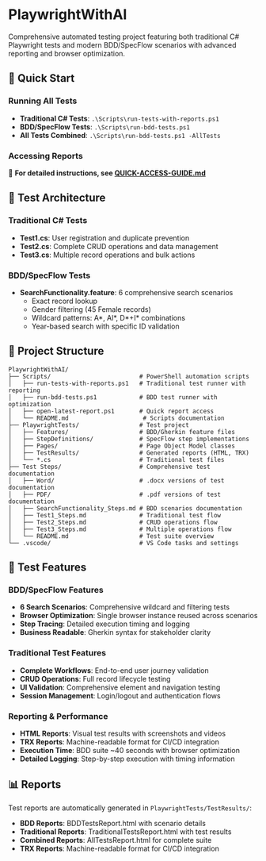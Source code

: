 # PlaywrightWithAI

Comprehensive automated testing project featuring both traditional C# Playwright tests and modern BDD/SpecFlow scenarios with advanced reporting and browser optimization.

## 🚀 Quick Start

### Running All Tests

- **Traditional C# Tests**: `.\Scripts\run-tests-with-reports.ps1`
- **BDD/SpecFlow Tests**: `.\Scripts\run-bdd-tests.ps1`
- **All Tests Combined**: `.\Scripts\run-bdd-tests.ps1 -AllTests`

### Accessing Reports

📖 **For detailed instructions, see [QUICK-ACCESS-GUIDE.md](QUICK-ACCESS-GUIDE.md)**

## 🧪 Test Architecture

### Traditional C# Tests

- **Test1.cs**: User registration and duplicate prevention
- **Test2.cs**: Complete CRUD operations and data management
- **Test3.cs**: Multiple record operations and bulk actions

### BDD/SpecFlow Tests

- **SearchFunctionality.feature**: 6 comprehensive search scenarios
  - Exact record lookup
  - Gender filtering (45 Female records)
  - Wildcard patterns: A*, Al*, D*+I* combinations
  - Year-based search with specific ID validation

## 📁 Project Structure

```text
PlaywrightWithAI/
├── Scripts/                         # PowerShell automation scripts
│   ├── run-tests-with-reports.ps1   # Traditional test runner with reporting
│   ├── run-bdd-tests.ps1            # BDD test runner with optimization
│   ├── open-latest-report.ps1       # Quick report access
│   └── README.md                     # Scripts documentation
├── PlaywrightTests/                 # Test project
│   ├── Features/                    # BDD/Gherkin feature files
│   ├── StepDefinitions/             # SpecFlow step implementations
│   ├── Pages/                       # Page Object Model classes
│   ├── TestResults/                 # Generated reports (HTML, TRX)
│   └── *.cs                         # Traditional test files
├── Test Steps/                      # Comprehensive test documentation
│   ├── Word/                        # .docx versions of test documentation
│   ├── PDF/                         # .pdf versions of test documentation
│   ├── SearchFunctionality_Steps.md # BDD scenarios documentation
│   ├── Test1_Steps.md               # Traditional test flow
│   ├── Test2_Steps.md               # CRUD operations flow
│   ├── Test3_Steps.md               # Multiple operations flow
│   └── README.md                    # Test suite overview
└── .vscode/                         # VS Code tasks and settings
```

## 🎯 Test Features

### BDD/SpecFlow Features

- **6 Search Scenarios**: Comprehensive wildcard and filtering tests
- **Browser Optimization**: Single browser instance reused across scenarios
- **Step Tracing**: Detailed execution timing and logging
- **Business Readable**: Gherkin syntax for stakeholder clarity

### Traditional Test Features

- **Complete Workflows**: End-to-end user journey validation
- **CRUD Operations**: Full record lifecycle testing
- **UI Validation**: Comprehensive element and navigation testing
- **Session Management**: Login/logout and authentication flows

### Reporting & Performance

- **HTML Reports**: Visual test results with screenshots and videos
- **TRX Reports**: Machine-readable format for CI/CD integration
- **Execution Time**: BDD suite ~40 seconds with browser optimization
- **Detailed Logging**: Step-by-step execution with timing information

## 📊 Reports

Test reports are automatically generated in `PlaywrightTests/TestResults/`:

- **BDD Reports**: BDDTestsReport.html with scenario details
- **Traditional Reports**: TraditionalTestsReport.html with test results
- **Combined Reports**: AllTestsReport.html for complete suite
- **TRX Reports**: Machine-readable format for CI/CD integration
